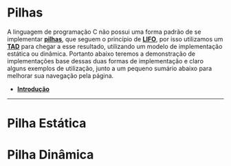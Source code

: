 # Pilhas

A linguagem de programação C não possui uma forma padrão de se implementar <a href="Pilhas.md" title="uma coleção linear de elementos vulgo stack">**pilhas**</a>, que seguem o princípio de <a href="Pilhas.md" title="Last In, First Out: o último elemento inserido é o primeiro a ser removido.">**LIFO**</a>, por isso utilizamos um <a href="Pilhas.md" title="Tipo Abstrato de Dado: Struct">**TAD**</a> para chegar a esse resultado, utilizando um modelo de implementação estática ou dinâmica. Portanto abaixo teremos a demonstração de implementações base dessas duas formas de implementação e claro alguns exemplos de utilização, junto a um pequeno sumário abaixo para melhorar sua navegação pela página.

- <a href="#" title="Introdução a pilhas estáticas">**Introdução**</a>

--- 

# Pilha Estática

# Pilha Dinâmica



